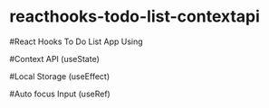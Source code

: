 # reacthooks-todo-list-contextapi
#React Hooks To Do List App Using 

#Context API (useState)

#Local Storage (useEffect)

#Auto focus Input (useRef)

